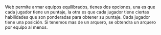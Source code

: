 Web permite armar equipos equilibrados, tienes dos opciones, una es que cada jugador tiene un puntaje, la otra es que cada jugador tiene ciertas habilidades que son ponderadas para obtener su puntaje.
Cada jugador tiene una posición. Si tenemos mas de un arquero, se obtendra un arquero por equipo al menos.
